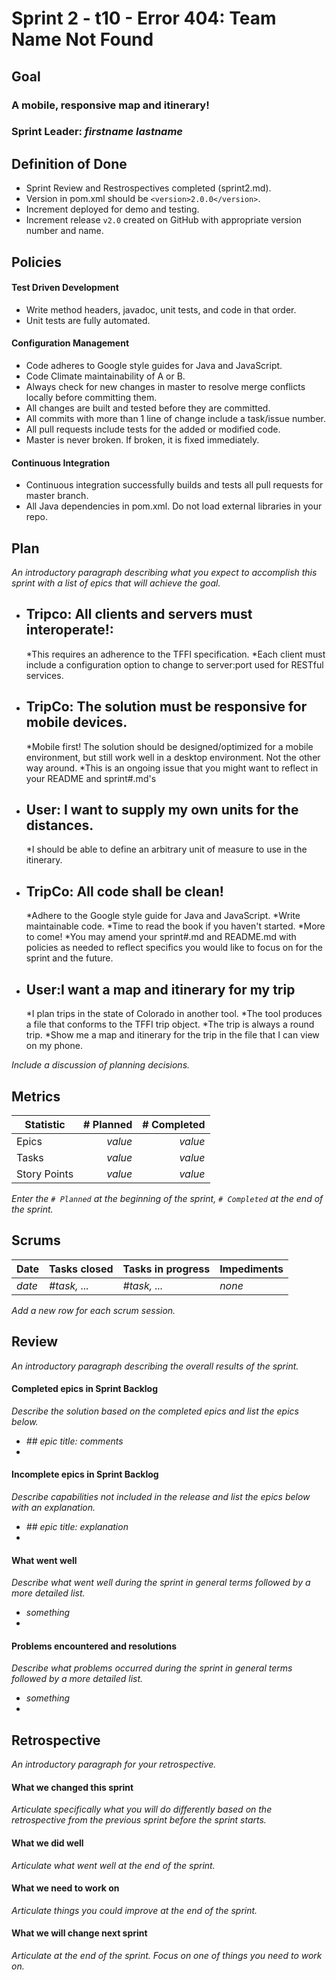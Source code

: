 # Sprint 2 - t10 - Error 404: Team Name Not Found

## Goal

### A mobile, responsive map and itinerary!
### Sprint Leader: *firstname lastname*

## Definition of Done

* Sprint Review and Restrospectives completed (sprint2.md).
* Version in pom.xml should be `<version>2.0.0</version>`.
* Increment deployed for demo and testing.
* Increment release `v2.0` created on GitHub with appropriate version number and name.


## Policies

#### Test Driven Development
* Write method headers, javadoc, unit tests, and code in that order.
* Unit tests are fully automated.
#### Configuration Management
* Code adheres to Google style guides for Java and JavaScript.
* Code Climate maintainability of A or B.
* Always check for new changes in master to resolve merge conflicts locally before committing them.
* All changes are built and tested before they are committed.
* All commits with more than 1 line of change include a task/issue number.
* All pull requests include tests for the added or modified code.
* Master is never broken.  If broken, it is fixed immediately.
#### Continuous Integration
* Continuous integration successfully builds and tests all pull requests for master branch.
* All Java dependencies in pom.xml.  Do not load external libraries in your repo. 


## Plan

*An introductory paragraph describing what you expect to accomplish this sprint with a list of epics that will achieve the goal.*

* ## Tripco: All clients and servers must interoperate!: 
    *This requires an adherence to the TFFI specification.
    *Each client must include a configuration option to change to server:port used for RESTful services.
* ## TripCo: The solution must be responsive for mobile devices.
    *Mobile first! The solution should be designed/optimized for a mobile environment, but still work well in a desktop    environment. Not the other way around.
    *This is an ongoing issue that you might want to reflect in your README and sprint#.md's 
* ## User: I want to supply my own units for the distances.
    *I should be able to define an arbitrary unit of measure to use in the itinerary.
* ## TripCo: All code shall be clean!
    *Adhere to the Google style guide for Java and JavaScript.
    *Write maintainable code.
    *Time to read the book if you haven't started.
    *More to come!
    *You may amend your sprint#.md and README.md with policies as needed to reflect specifics you would like to focus on for the sprint and the future.
* ## User:I want a map and itinerary for my trip
    *I plan trips in the state of Colorado in another tool.
    *The tool produces a file that conforms to the TFFI trip object.
    *The trip is always a round trip.
    *Show me a map and itinerary for the trip in the file that I can view on my phone.

*Include a discussion of planning decisions.*


## Metrics

| Statistic | # Planned | # Completed |
| --- | ---: | ---: |
| Epics | *value* | *value* |
| Tasks |  *value*   | *value* | 
| Story Points |  *value*  | *value* | 

*Enter the `# Planned` at the beginning of the sprint, `# Completed` at the end of the sprint.*


## Scrums

| Date | Tasks closed  | Tasks in progress | Impediments |
| :--- | :--- | :--- | :--- |
| *date* | *#task, ...* | *#task, ...* | *none* | 

*Add a new row for each scrum session.*

## Review

*An introductory paragraph describing the overall results of the sprint.*

#### Completed epics in Sprint Backlog 

*Describe the solution based on the completed epics and list the epics below.*

* *## epic title: comments*
* 

#### Incomplete epics in Sprint Backlog 

*Describe capabilities not included in the release and list the epics below with an explanation.*

* *## epic title: explanation*
*

#### What went well

*Describe what went well during the sprint in general terms followed by a more detailed list.*

* *something*
*

#### Problems encountered and resolutions

*Describe what problems occurred during the sprint in general terms followed by a more detailed list.*

* *something*
*

## Retrospective

*An introductory paragraph for your retrospective.*

#### What we changed this sprint

*Articulate specifically what you will do differently based on the retrospective from the previous sprint before the sprint starts.*

#### What we did well

*Articulate what went well at the end of the sprint.*

#### What we need to work on

*Articulate things you could improve at the end of the sprint.*

#### What we will change next sprint 

*Articulate at the end of the sprint.  Focus on one of things you need to work on.*

